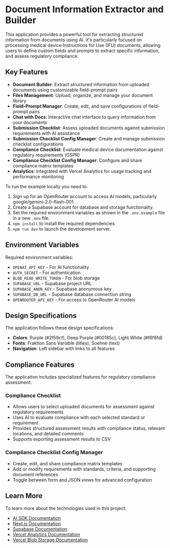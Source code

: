 # Document Information Extractor and Builder

This application provides a powerful tool for extracting structured information from documents using AI. It's particularly focused on processing medical device Instructions for Use (IFU) documents, allowing users to define custom fields and prompts to extract specific information, and assess regulatory compliance.

## Key Features

- **Document Builder**: Extract structured information from uploaded documents using customizable field-prompt pairs
- **Files Management**: Upload, organize, and manage your document library
- **Field-Prompt Manager**: Create, edit, and save configurations of field-prompt pairs
- **Chat with Docs**: Interactive chat interface to query information from your documents
- **Submission Checklist**: Assess uploaded documents against submission requirements with AI assistance
- **Submission Checklist Config Manager**: Create and manage submission checklist configurations
- **Compliance Checklist**: Evaluate medical device documentation against regulatory requirements (GSPR)
- **Compliance Checklist Config Manager**: Configure and share compliance matrix templates
- **Analytics**: Integrated with Vercel Analytics for usage tracking and performance monitoring

To run the example locally you need to:

1. Sign up for an OpenRouter account to access AI models, particularly google/gemini-2.0-flash-001.
2. Create a Supabase account for database and storage functionality.
3. Set the required environment variables as shown in the `.env.example` file in a new `.env` file.
4. `npm install` to install the required dependencies.
5. `npm run dev` to launch the development server.

## Environment Variables

Required environment variables:
- `OPENAI_API_KEY` - For AI functionality
- `AUTH_SECRET` - For authentication
- `BLOB_READ_WRITE_TOKEN` - For blob storage
- `SUPABASE_URL` - Supabase project URL
- `SUPABASE_ANON_KEY` - Supabase anonymous key
- `SUPABASE_DB_URL` - Supabase database connection string
- `OPENROUTER_API_KEY` - For access to OpenRouter AI models

## Design Specifications

The application follows these design specifications:
- **Colors**: Purple (#2f59cf), Deep Purple (#00185c), Light White (#f6f8fd)
- **Fonts**: Fraktion Sans Variable (titles), Soehne (text)
- **Navigation**: Left sidebar with links to all features

## Compliance Features

The application includes specialized features for regulatory compliance assessment:

### Compliance Checklist
- Allows users to select uploaded documents for assessment against regulatory requirements
- Uses AI to evaluate compliance with each selected standard or requirement
- Provides structured assessment results with compliance status, relevant locations, and detailed comments
- Supports exporting assessment results to CSV

### Compliance Checklist Config Manager
- Create, edit, and share compliance matrix templates
- Add or modify requirements with standards, criteria, and supporting document references
- Toggle between form and JSON views for advanced configuration

## Learn More

To learn more about the technologies used in this project:

- [AI SDK Documentation](https://sdk.vercel.ai/docs)
- [Next.js Documentation](https://nextjs.org/docs)
- [Supabase Documentation](https://supabase.com/docs)
- [Vercel Analytics Documentation](https://vercel.com/docs/analytics)
- [Vercel Blob Storage Documentation](https://vercel.com/docs/storage/vercel-blob)
